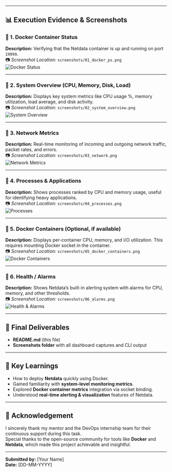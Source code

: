 
---

## 📊 Execution Evidence & Screenshots

### 🔹 1. Docker Container Status
**Description:** Verifying that the Netdata container is up and running on port `19999`.  
📷 *Screenshot Location:* `screenshots/01_docker_ps.png`  
![Docker Status](screenshots/01_docker_ps.png)

---

### 🔹 2. System Overview (CPU, Memory, Disk, Load)
**Description:** Displays key system metrics like CPU usage %, memory utilization, load average, and disk activity.  
📷 *Screenshot Location:* `screenshots/02_system_overview.png`  
![System Overview](screenshots/02_system_overview.png)

---

### 🔹 3. Network Metrics
**Description:** Real-time monitoring of incoming and outgoing network traffic, packet rates, and errors.  
📷 *Screenshot Location:* `screenshots/03_network.png`  
![Network Metrics](screenshots/03_network.png)

---

### 🔹 4. Processes & Applications
**Description:** Shows processes ranked by CPU and memory usage, useful for identifying heavy applications.  
📷 *Screenshot Location:* `screenshots/04_processes.png`  
![Processes](screenshots/04_processes.png)

---

### 🔹 5. Docker Containers (Optional, if available)
**Description:** Displays per-container CPU, memory, and I/O utilization. This requires mounting Docker socket in the container.  
📷 *Screenshot Location:* `screenshots/05_docker_containers.png`  
![Docker Containers](screenshots/05_docker_containers.png)

---

### 🔹 6. Health / Alarms
**Description:** Shows Netdata’s built-in alerting system with alarms for CPU, memory, and other thresholds.  
📷 *Screenshot Location:* `screenshots/06_alarms.png`  
![Health & Alarms](screenshots/06_alarms.png)

---

## 📑 Final Deliverables
- **README.md** (this file)  
- **Screenshots folder** with all dashboard captures and CLI output  

---

## 🌟 Key Learnings
- How to deploy **Netdata** quickly using Docker.  
- Gained familiarity with **system-level monitoring metrics**.  
- Explored **Docker container metrics** integration via socket binding.  
- Understood **real-time alerting & visualization** features of Netdata.  

---

## 🙏 Acknowledgement
I sincerely thank my mentor and the DevOps internship team for their continuous support during this task.  
Special thanks to the open-source community for tools like **Docker** and **Netdata**, which made this project achievable and insightful.  

---

**Submitted by:** [Your Name]  
**Date:** [DD-MM-YYYY]  
